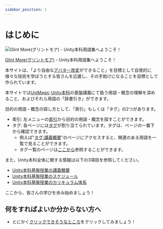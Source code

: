 ```yaml
---
sidebar_position: 1
---
```


# はじめに

![Glint More(グリントモア) - Unity本科用語集へようこそ！](/img_UniMagic/glintmore.png)

[Glint More(グリントモア)](/docs/索引/GHI/GlintMore) - Unity本科用語集へようこそ！

本サイトは、「より自由な[アバター改変](/docs/索引/あ行/アバター改変)ができること」を目標として自発的に様々な技術を学ぼうとする皆さんを応援し、その手助けになることを目標として作られています。

本サイトでは[UniMagic](/docs/索引/STU/UniMagic) [Unity本科](/docs/索引/STU/Unity本科)の基盤講義にて扱う用語・概念の理解を深めること、およびそれら用語の「辞書引き」ができます。

目的の用語・概念の探し方として、「索引」もしくは「タグ」の2つがあります。

- 索引: 左メニューの[索引](/docs/category/索引)から目的の用語・概念を探すことができます。
- タグ: 各ページには[タグ](/docs/索引/た行/タグ)が割り当てられています。タグは、ページの一番下から確認できます。
  - 例えば"[タグ:講義概要](/docs/tags/講義概要)"のページにアクセスすると、関連のある用語を一覧で見ることができます。
  - タグ一覧のページは[ここから](/docs/tags)参照することができます。

また、Unity本科全体に関する情報は以下の3項目を参照してください。

- [Unity本科基盤授業の講義概要](/docs/索引/STU/Unity本科基盤授業の講義概要)
- [Unity本科基盤授業のスケジュール](/docs/索引/STU/Unity本科基盤授業のスケジュール)
- [Unity本科基盤授業のカリキュラム体系](/docs/索引/STU/Unity本科基盤授業のカリキュラム体系)

ここから、皆さんの学びを歩み始めましょう！

## 何をすればよいか分からない方へ

- とにかく[クリックできそうなところ](/docs/索引/あ行/アバター改変)をクリックしてみましょう！
